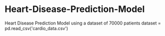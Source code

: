 # Heart-Disease-Prediction-Model
Heart Disease Prediction Model using a dataset of 70000 patients
dataset = pd.read_csv('cardio_data.csv')
